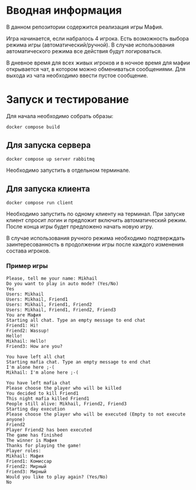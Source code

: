 # Вводная информация

В данном репозитории содержится реализация игры Мафия.

Игра начинается, если набралось 4 игрока. Есть возможность выбора режима игры (автоматический/ручной). В случае использования автоматического режима все действия будут логироваться.

В дневное время для всех живых игроков и в ночное время для мафии открывается чат, в котором можно обмениваться сообщениями. Для выхода из чата необходимо ввести пустое сообщение.

# Запуск и тестирование

Для начала необходимо собрать образы:

```
docker compose build
```

## Для запуска сервера

```
docker compose up server rabbitmq
```

Необходимо запустить в отдельном терминале.

## Для запуска клиента

```
docker compose run client
```

Необходимо запустить по одному клиенту на терминал. При запуске клиент спросит логин и предложит включить автоматический режим. После конца игры будет предложено начать новую игру.

В случае использования ручного режима необходимо подтверждать заинтересованность в продолжении игры после каждого изменения состава игроков.


### Пример игры

```
Please, tell me your name: Mikhail
Do you want to play in auto mode? (Yes/No)
Yes
Users: Mikhail
Users: Mikhail, Friend1
Users: Mikhail, Friend1, Friend2
Users: Mikhail, Friend1, Friend2, Friend3
You are Мафия
Starting all chat. Type an empty message to end chat
Friend1: Hi!
Friend2: Wassup!
Hello!
Mikhail: Hello!
Friend3: How are you?

You have left all chat
Starting mafia chat. Type an empty message to end chat
I'm alone here ;-(
Mikhail: I'm alone here ;-(

You have left mafia chat
Please choose the player who will be killed
You decided to kill Friend1
This night mafia killed Friend1
People still alive: Mikhail, Friend2, Friend3
Starting day execution
Please choose the player who will be executed (Empty to not execute anyone)
Friend2
Player Friend2 has been executed
The game has finished
The winner is Мафия
Thanks for playing the game!
Player roles:
Mikhail: Мафия
Friend1: Комиссар
Friend2: Мирный
Friend3: Мирный
Would you like to play again? (Yes/No)
No
```